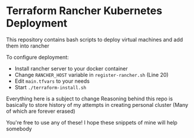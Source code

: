# Terraform Rancher Kubernetes Deployment
This repository contains bash scripts to deploy virtual machines and add them into rancher

To configure deployment:
- Install rancher server to your docker container
- Change `RANCHER_HOST` variable in `register-rancher.sh` (Line 20)
- Edit `main.tfvars` to your needs
- Start `./terraform-install.sh`

Everything here is a subject to change
Reasoning behind this repo is basically to store history of my attempts in creating personal cluster
(Many of which are forever erased)

You're free to use any of these! I hope these snippets of mine will help somebody
